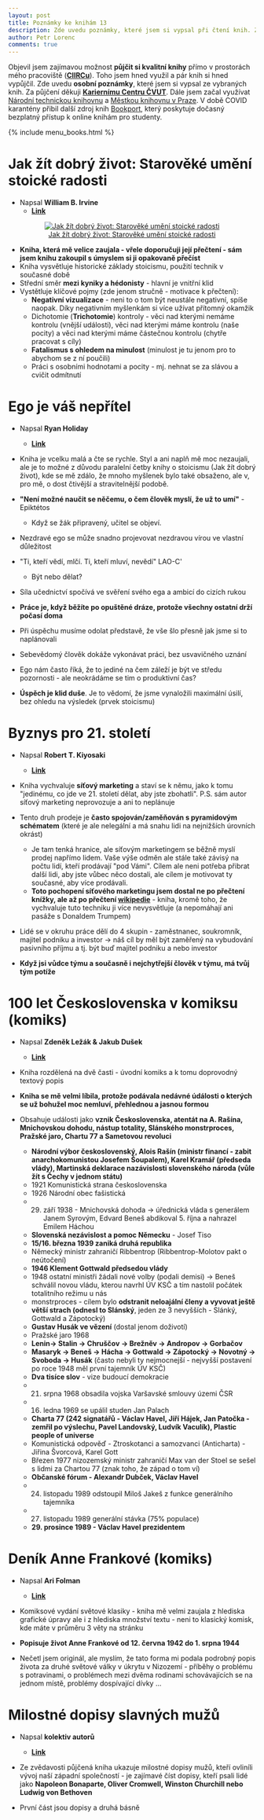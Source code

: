 ```yaml
---
layout: post
title: Poznámky ke knihám 13
description: Zde uvedu poznámky, které jsem si vypsal při čtení knih. Za půjčení děkuji Kariernímu Centru ČVUT, Městké knihovně Praha, Národní technické knihovně a Bookportu.
author: Petr Lorenc
comments: true
---
```


Objevil jsem zajímavou možnost **půjčit si kvalitní knihy** přímo v prostorách mého pracoviště (<a href="https://www.ciirc.cvut.cz/">**CIIRCu**</a>). Toho jsem hned využil a pár knih si hned vypůjčil. Zde uvedu **osobní poznámky**, které jsem si vypsal ze vybraných knih. Za půjčení děkuji <a href="http://kariernicentrum.cz/">**Kariernímu Centru ČVUT**</a>. Dále jsem začal využívat <a href="https://www.techlib.cz/cs/">Národní technickou knihovnu</a> a <a href="https://www.mlp.cz/cz/">Městkou knihovnu v Praze</a>. V době COVID karantény přibil další zdroj knih <a href="https://www.bookport.cz/">Bookport</a>, který poskytuje dočasný bezplatný přístup k online knihám pro studenty.

{% include menu_books.html %}

# Jak žít dobrý život: Starověké umění stoické radosti

* Napsal **William B. Irvine**
  * <a href="https://www.databazeknih.cz/knihy/jak-zit-dobry-zivot-staroveke-umeni-stoicke-radosti-455813">**Link**</a>

<figure class="image" align="middle">
  <a href="https://www.databazeknih.cz/img/books/45_/455813/big_jak-zit-dobry-zivot-staroveke-umeni-ZTG-455813.jpg" data-lightbox="Jak žít dobrý život: Starověké umění stoické radosti" data-title="Jak žít dobrý život: Starověké umění stoické radosti" data-lightbox="roadtrip">
    <img src="https://www.databazeknih.cz/img/books/45_/455813/big_jak-zit-dobry-zivot-staroveke-umeni-ZTG-455813.jpg" alt="Jak žít dobrý život: Starověké umění stoické radosti" title="Jak žít dobrý život: Starověké umění stoické radosti"/>
    <figcaption>Jak žít dobrý život: Starověké umění stoické radosti</figcaption>
  </a>
</figure>

* **Kniha, která mě velice zaujala - vřele doporučuji její přečtení - sám jsem knihu zakoupil s úmyslem si ji opakovaně přečíst**
* Kniha vysvětluje historické základy stoicismu, použití technik v současné době
* Střední směr **mezi kyniky a hédonisty** - hlavní je vnitřní klid
* Vystětluje klíčové pojmy (zde jenom stručně - motivace k přečtení):
  * **Negativní vizualizace** - neni to o tom být neustále negativní, spíše naopak. Díky negativním myšlenkám si více užívat přítomný okamžik
  * Dichotomie (**Trichotomie**) kontroly - věci nad kterými nemáme kontrolu (vnější události), věci nad kterými máme kontrolu (naše pocity) a věci nad kterými máme částečnou kontrolu (chytře pracovat s cíly)
  * **Fatalismus s ohledem na minulost** (minulost je tu jenom pro to abychom se z ní poučili)
  * Práci s osobními hodnotami a pocity - mj. nehnat se za slávou a cvičit odmítnutí


# Ego je váš nepřítel

* Napsal **Ryan Holiday**
  * <a href="https://www.databazeknih.cz/knihy/ego-je-vas-nepritel-346263">**Link**</a>

* Kniha je vcelku malá a čte se rychle. Styl a ani naplň mě moc nezaujali, ale je to možné z důvodu paralelní četby knihy o stoicismu (Jak žít dobrý život), kde se mě zdálo, že mnoho myšlenek bylo také obsaženo, ale v, pro mě, o dost čtivější a stravitelnější podobě.
* **"Není možné naučit se něčemu, o čem člověk myslí, že už to umí"** - Epiktétos
  * Když se žák připravený, učitel se objeví.
* Nezdravé ego se může snadno projevovat nezdravou vírou ve vlastní důležitost 
* "Ti, kteří vědí, mlčí. Ti, kteří mluví, nevědí" LAO-C'
  * Být nebo dělat?
* Síla učednictví spočívá ve svěření svého ega a ambicí do cizích rukou
* **Práce je, když běžíte po opuštěné dráze, protože všechny ostatní drží počasí doma**
* Při úspěchu musíme odolat představě, že vše šlo přesně jak jsme si to naplánovali
* Sebevědomý člověk dokáže vykonávat práci, bez usvavičného uznání
* Ego nám často říká, že to jediné na čem záleží je být ve středu pozornosti - ale neokrádáme se tim o produktivní čas?
* **Úspěch je klid duše**. Je to vědomí, že jsme vynaložili maximální úsilí, bez ohledu na výsledek (prvek stoicismu)

# Byznys pro 21. století

* Napsal **Robert T. Kiyosaki**
  * <a href="https://www.databazeknih.cz/knihy/byznys-pro-21-stoleti-97329">**Link**</a>

* Kniha vychvaluje **síťový marketing** a staví se k němu, jako k tomu "jedinému, co jde ve 21. století dělat, aby jste zbohatli". P.S. sám autor síťový marketing neprovozuje a ani to neplánuje
* Tento druh prodeje je **často spojován/zaměňován s pyramidovým schématem** (které je ale nelegální a má snahu lidi na nejnižších úrovních okrást)
  * Je tam tenká hranice, ale síťovým marketingem se běžně myslí prodej napřímo lidem. Vaše výše odměn ale stále také závisý na počtu lidí, kteří prodávají "pod Vámi". Cílem ale neni potřeba přibrat další lidi, aby jste vůbec něco dostali, ale cílem je motivovat ty současné, aby více prodávali.
  * **Toto pochopení síťového marketingu jsem dostal ne po přečtení knížky, ale až po přečtení <a href="https://cs.wikipedia.org/wiki/P%C5%99%C3%ADm%C3%BD_prodej">wikipedie</a>** - kniha, kromě toho, že vychvaluje tuto techniku ji více nevysvětluje (a nepomáhají ani pasáže s Donaldem Trumpem)
* Lidé se v okruhu práce dělí do 4 skupin - zaměstnanec, soukromník, majitel podniku a investor -> náš cíl by měl být zaměřený na vybudování pasivního příjmu a tj. být buď majitel podniku a nebo investor
* **Když jsi vůdce týmu a současně i nejchytřejší člověk v týmu, má tvůj tým potíže**

# 100 let Československa v komiksu (komiks)

* Napsal **Zdeněk Ležák & Jakub Dušek**
  * <a href="https://www.databazeknih.cz/knihy/100-let-ceskoslovenska-v-komiksu-386233">**Link**</a>

* Kniha rozdělená na dvě časti - úvodní komiks a k tomu doprovodný textový popis
* **Kniha se mě velmi líbila, protože podávala nedávné údálosti o kterých se už bohužel moc nemluví, přehlednou a jasnou formou**
* Obsahuje události jako **vznik Československa, atentát na A. Rašína, Mnichovskou dohodu, nástup totality, Slánského monstrproces, Pražské jaro, Chartu 77 a Sametovou revoluci**
  * **Národní výbor československý, Alois Rašín (ministr financí - zabit anarchokomunistou Josefem Šoupalem), Karel Kramář (předseda vlády), Martinská deklarace nazávislosti slovenského národa (vůle žít s Čechy v jednom státu)**
  * 1921 Komunistická strana československa
  * 1926 Národní obec fašistická
  * 29. září 1938 - Mnichovská dohoda -> úřednická vláda s generálem Janem Syrovým, Edvard Beneš abdikoval 5. října a nahrazel Emilem Háchou
  * **Slovenská nezávislost a pomoc Německu** - Josef Tiso
  * **15/16. března 1939 zaniká druhá republika**
  * Německý ministr zahraničí Ribbentrop (Ribbentrop-Molotov pakt o neútočení)
  * **1946 Klement Gottwald předsedou vlády**
  * 1948 ostatní ministři žádali nové volby (podali demisi) -> Beneš schválil novou vládu, kterou navrhl ÚV KSČ a tím nastolil počátek totalitního režimu u nás
  * monstrproces - cílem bylo **odstranit neloajální členy a vyvovat ještě větší strach (odnesl to Slánský**, jeden ze 3 nevyšších - Slánký, Gottwald a Zápotocký)
  * **Gustav Husák ve vězení** (dostal jenom doživotí)
  * Pražské jaro 1968
  * **Lenin-> Stalin -> Chruščov -> Brežněv -> Andropov -> Gorbačov**
  * **Masaryk -> Beneš -> Hácha -> Gottwald -> Zápotocký -> Novotný -> Svoboda -> Husák** (často nebyli ty nejmocnejší - nejvyšší postavení po roce 1948 měl první tajemník ÚV KSČ)
  * **Dva tisíce slov** - vize budoucí demokracie
  * 21. srpna 1968 obsadila vojska Varšavské smlouvy územi ČSR
  * 16. ledna 1969 se upálil studen Jan Palach
  * **Charta 77 (242 signatářů - Václav Havel, Jiří Hájek, Jan Patočka - zemřil po výslechu, Pavel Landovský, Ludvík Vaculík), Plastic people of universe**
  * Komunistická odpověď - Ztroskotanci a samozvanci (Anticharta) - Jiřina Švorcová, Karel Gott
  * Březen 1977 nizozemský ministr zahraničí Max van der Stoel se sešel s lidmi za Chartou 77 (znak toho, že západ o tom ví)
  * **Občanské fórum - Alexandr Dubček, Václav Havel**
  * 24. listopadu 1989 odstoupil Miloš Jakeš z funkce generálního tajemníka
  * 27. listopadu 1989 generální stávka (75% populace)
  * **29. prosince 1989 - Václav Havel prezidentem**


# Deník Anne Frankové (komiks)

* Napsal **Ari Folman**
  * <a href="https://www.databazeknih.cz/knihy/denik-anne-frankove-356996">**Link**</a>

* Komiksové vydání světové klasiky - kniha mě velmi zaujala z hlediska grafické úpravy ale i z hlediska množství textu - neni to klasický komisk, kde máte v průměru 3 věty na stránku
* **Popisuje život Anne Frankové od 12. června 1942 do 1. srpna 1944**
* Nečetl jsem originál, ale myslím, že tato forma mi podala podrobný popis života za druhé světové války v úkrytu v Nizozemí - příběhy o problému s potravinami, o problémech mezi dvěma rodinami schovávajících se na jednom místě, problémy dospívající dívky ...


# Milostné dopisy slavných mužů

* Napsal **kolektiv autorů**
  * <a href="https://www.databazeknih.cz/knihy/milostne-dopisy-slavnych-muzu-milostne-dopisy-slavnych-muzu-1-284525">**Link**</a>

* Ze zvědavosti půjčená kniha ukazuje milostné dopisy mužů, kteří ovliníli vývoj naší západní společností - je zajímavé číst dopisy, kteří psali lidé jako **Napoleon Bonaparte, Oliver Cromwell, Winston Churchill nebo Ludwig von Bethoven**
* První část jsou dopisy a druhá básně
